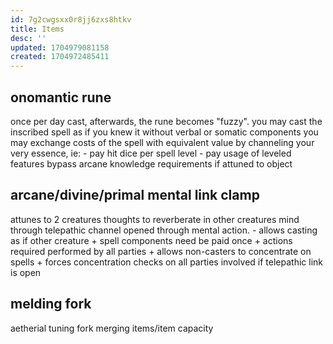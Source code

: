 ```yaml
---
id: 7g2cwgsxx0r8jj6zxs8htkv
title: Items
desc: ''
updated: 1704979081158
created: 1704972485411
---
```


## onomantic rune
  once per day cast, afterwards, the rune becomes "fuzzy".
  you may cast the inscribed spell as if you knew it without verbal or somatic components
  you may exchange costs of the spell with equivalent value by channeling your very essence, ie:
    - pay hit dice per spell level
    - pay usage of leveled features
  bypass arcane knowledge requirements if attuned to object

## arcane/divine/primal mental link clamp
  attunes to 2 creatures
  thoughts to reverberate in other creatures mind through telepathic channel opened through mental action.
    - allows casting as if other creature
    + spell components need be paid once
    + actions required performed by all parties
    + allows non-casters to concentrate on spells
    + forces concentration checks on all parties involved if telepathic link is open

## melding fork
  aetherial tuning fork
  merging items/item capacity